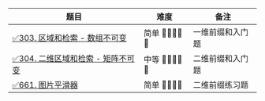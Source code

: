 | 题目 | 难度            | 备注       | 
|------|---------------|----------|
| [✅303. 区域和检索 - 数组不可变](https://leetcode-cn.com/problems/range-sum-query-immutable/)     | 简单 🤩🤩🤩🤩🤩 | 一维前缀和入门题 |
| [✅304. 二维区域和检索 - 矩阵不可变](https://leetcode-cn.com/problems/range-sum-query-2d-immutable/)      | 中等 🤩🤩🤩🤩🤩 | 二维前缀和入门题 |
| [✅661. 图片平滑器](https://leetcode-cn.com/problems/image-smoother/)      | 简单 🤩🤩🤩🤩   | 二维前缀练习题  |
